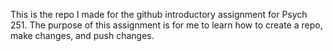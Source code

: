 This is the repo I made for the github introductory assignment for Psych 251. The purpose of this assignment is for me to learn how to create a repo, make changes, and push changes. 